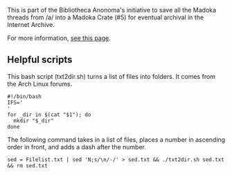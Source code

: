 This is part of the Bibliotheca Anonoma's initiative to save all the Madoka threads from /a/ into a Madoka Crate (#5) for eventual archival in the Internet Archive.

For more information, [see this page](http://wiki.puella-magi.net/Madoka_Crate).

## Helpful scripts

This bash script (txt2dir.sh) turns a list of files into folders. It comes from the Arch Linux forums.

    #!/bin/bash
    IFS='
    '
    for _dir in $(cat "$1"); do
      mkdir "$_dir"
    done

The following command takes in a list of files, places a number in ascending order in front, and adds a dash after the number.

    sed = Filelist.txt | sed 'N;s/\n/-/' > sed.txt && ./txt2dir.sh sed.txt && rm sed.txt